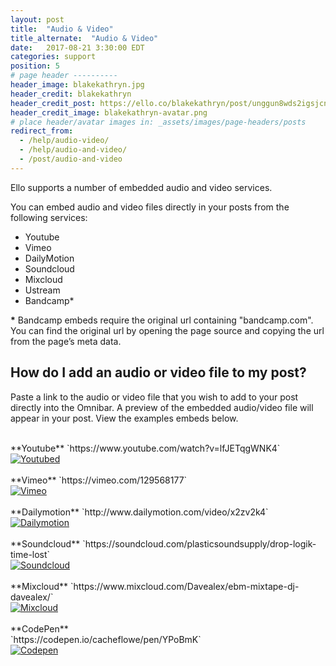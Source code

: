 ```yaml
---
layout: post
title:  "Audio & Video"
title_alternate:  "Audio & Video"
date:   2017-08-21 3:30:00 EDT
categories: support
position: 5
# page header ----------
header_image: blakekathryn.jpg
header_credit: blakekathryn
header_credit_post: https://ello.co/blakekathryn/post/unggun8wds2igsjcndeifg
header_credit_image: blakekathryn-avatar.png
# place header/avatar images in: _assets/images/page-headers/posts
redirect_from:
  - /help/audio-video/
  - /help/audio-and-video/
  - /post/audio-and-video
---
```


Ello supports a number of embedded audio and video services.

You can embed audio and video files directly in your posts from the following services:

* Youtube
* Vimeo
* DailyMotion
* Soundcloud
* Mixcloud
* Ustream
* Bandcamp*

<strong>*</strong> Bandcamp embeds require the original url containing "bandcamp.com". You can find the original url by opening the page source and copying the url from the page’s meta data.

## How do I add an audio or video file to my post?

Paste a link to the audio or video file that you wish to add to your post directly into the Omnibar. A preview of the embedded audio/video file will appear in your post. View the examples embeds below.

<br>
**Youtube** `https://www.youtube.com/watch?v=lfJETqgWNK4`

<div class="embetter" data-youtube-id="lfJETqgWNK4"><a href="https://www.youtube.com/watch?v=lfJETqgWNK4" target="_blank"><img src="http://img.youtube.com/vi/lfJETqgWNK4/0.jpg" alt="Youtubed"></a></div>

<br>
**Vimeo** `https://vimeo.com/129568177`

<div class="embetter" data-vimeo-id="129568177"><a href="https://vimeo.com/129568177" target="_blank"><img src="https://i.vimeocdn.com/video/527727231_640.jpg" alt="Vimeo"></a></div>

<br>
**Dailymotion** `http://www.dailymotion.com/video/x2zv2k4`

<div class="embetter" data-dailymotion-id="x2zv2k4"><a href="http://www.dailymotion.com/video/x2zv2k4" target="_blank"><img src="http://www.dailymotion.com/thumbnail/video/x2zv2k4" alt="Dailymotion"></a></div>

<br>
**Soundcloud** `https://soundcloud.com/plasticsoundsupply/drop-logik-time-lost`

<div class="embetter" data-soundcloud-id="tracks/175330421"><a href="https://soundcloud.com/plasticsoundsupply/drop-logik-time-lost" target="_blank"><img src="https://i1.sndcdn.com/artworks-000096107951-bsqr4t-t500x500.jpg" alt="Soundcloud"></a></div>

<br>
**Mixcloud** `https://www.mixcloud.com/Davealex/ebm-mixtape-dj-davealex/`

<div class="embetter" data-mixcloud-id="Davealex/davealex-30m-electro-2010/"><a href="https://www.mixcloud.com/Davealex/ebm-mixtape-dj-davealex/" target="_blank"><img src="https://thumbnailer.mixcloud.com/unsafe/300x300/extaudio/d/c/3/e/a751-8fae-414d-8685-1f04ef329a7f.jpg" alt="Mixcloud"></a></div>
<br>
**CodePen**<br> `https://codepen.io/cacheflowe/pen/YPoBmK`

<div class="embetter" data-codepen-id="cacheflowe/pen/domZpQ"><a href="https://codepen.io/cacheflowe/pen/YPoBmK" target="_blank"><img src="https://codepen.io/cacheflowe/pen/YPoBmK/image/large.png" alt="Codepen"></a></div>

